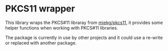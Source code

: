 # PKCS11 wrapper

This library wraps the PKCS#11 libraray from [miekg/pkcs11](https://github.com/miekg/pkcs11/), it provides some helper functions when working with PKCS#11 libraries.

The package is currently in use by other projects and it could use a re-write or replaced with another package.

